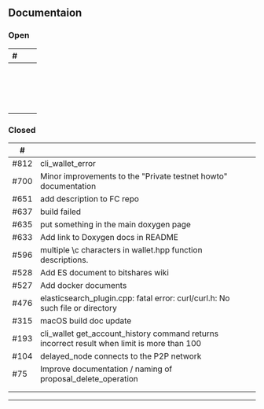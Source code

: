 ## Documentaion

### Open 

| # | | | 
|---|---|---|
|  |  |  |
|  |  |  |
|  |  |  |
|  |  |  |
|  |  |  |
|  |  |  |
|  |  |  |
|  |  |  |
|  |  |  |
|  |  |  |
|  |  |  |
|  |  |  |
|  |  |  |
|  |  |  |
|  |  |  |
|  |  |  |
|  |  |  |

### Closed

| # | | | 
|---|---|---|
| #812 | cli_wallet_error |  |
| #700 | Minor improvements to the "Private testnet howto" documentation  |  |
| #651 | add description to FC repo  |  |
| #637 | build failed |  |
| #635 | put something in the main doxygen page |  |
| #633 | Add link to Doxygen docs in README  |  |
| #596 | multiple \c characters in wallet.hpp function descriptions. |  |
| #528 | Add ES document to bitshares wiki |  |
| #527 | Add docker documents |  |
| #476 | elasticsearch_plugin.cpp: fatal error: curl/curl.h: No such file or directory |  |
| #315 | macOS build doc update |  |
| #193 | cli_wallet get_account_history command returns incorrect result when limit is more than 100 |  |
| #104 | delayed_node connects to the P2P network |  |
| #75 | Improve documentation / naming of proposal_delete_operation  |  |
|  |  |  |
|  |  |  |


***

